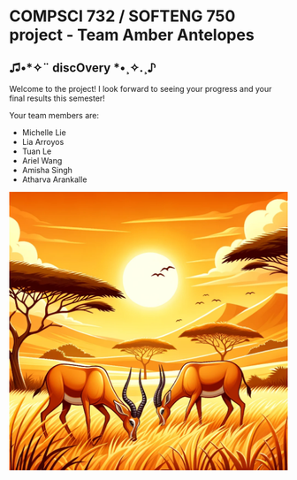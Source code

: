 # COMPSCI 732 / SOFTENG 750 project - Team Amber Antelopes

## ♫•*✧¨ discOvery *•¸✧.¸♪

Welcome to the project! I look forward to seeing your progress and your final results this semester!

Your team members are:

- Michelle Lie
- Lia Arroyos
- Tuan Le
- Ariel Wang
- Amisha Singh
- Atharva Arankalle

![](./group-image/Amber%20Antelopes.webp)